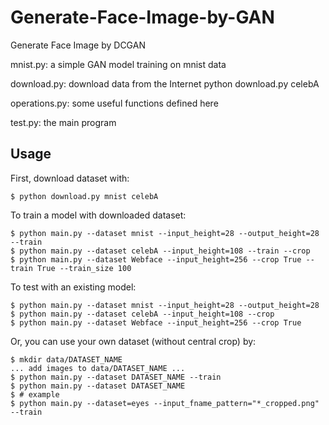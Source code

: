 # Generate-Face-Image-by-GAN
Generate Face Image by DCGAN

mnist.py: a simple GAN model training on mnist data

download.py: download data from the Internet
	python download.py celebA
	
operations.py: some useful functions defined here

test.py: the main program


## Usage

First, download dataset with:

    $ python download.py mnist celebA

To train a model with downloaded dataset:

    $ python main.py --dataset mnist --input_height=28 --output_height=28 --train
    $ python main.py --dataset celebA --input_height=108 --train --crop
    $ python main.py --dataset Webface --input_height=256 --crop True --train True --train_size 100

To test with an existing model:

    $ python main.py --dataset mnist --input_height=28 --output_height=28
    $ python main.py --dataset celebA --input_height=108 --crop
    $ python main.py --dataset Webface --input_height=256 --crop True
	
Or, you can use your own dataset (without central crop) by:

    $ mkdir data/DATASET_NAME
    ... add images to data/DATASET_NAME ...
    $ python main.py --dataset DATASET_NAME --train
    $ python main.py --dataset DATASET_NAME
    $ # example
    $ python main.py --dataset=eyes --input_fname_pattern="*_cropped.png" --train

